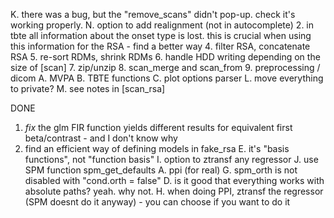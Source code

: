 

K. there was a bug, but the "remove_scans" didn't pop-up. check it's working properly.
N. option to add realignment (not in autocomplete)
2. in tbte all information about the onset type is lost. this is crucial when using this information for the RSA - find a better way
4. filter RSA, concatenate RSA
5. re-sort RDMs, shrink RDMs
6. handle HDD writing depending on the size of [scan]
7. zip/unzip
8. scan_merge and scan_from
9. preprocessing / dicom
A. MVPA
B. TBTE functions
C. plot options parser
L. move everything to private?
M. see notes in [scan_rsa]

DONE
1. *fix* the glm FIR function yields different results for equivalent first beta/contrast - and I don't know why
3. find an efficient way of defining models in fake_rsa
E. it's "basis functions", not "function basis"
I. option to ztransf any regressor
J. use SPM function spm_get_defaults
A. ppi (for real)
G. spm_orth is not disabled with "cond.orth = false"
D. is it good that everything works with absolute paths? yeah. why not.
H. when doing PPI, ztransf the regressor (SPM doesnt do it anyway) - you can choose if you want to do it

